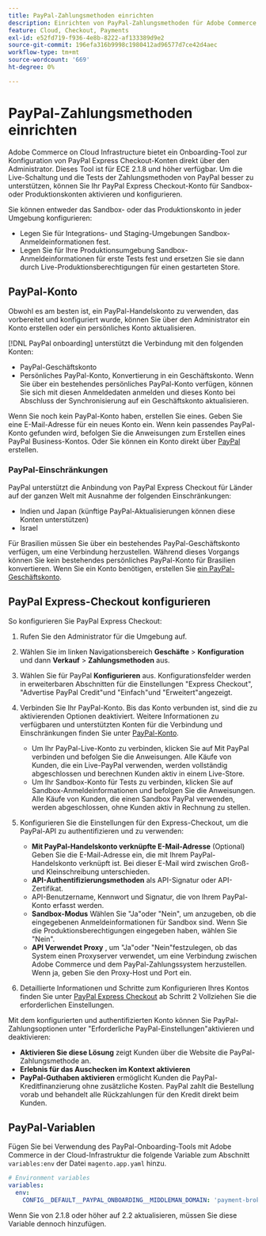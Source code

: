 ```yaml
---
title: PayPal-Zahlungsmethoden einrichten
description: Einrichten von PayPal-Zahlungsmethoden für Adobe Commerce in der Cloud-Infrastruktur.
feature: Cloud, Checkout, Payments
exl-id: e52fd719-f936-4e8b-8222-af133389d9e2
source-git-commit: 196efa316b9998c1980412ad96577d7ce42d4aec
workflow-type: tm+mt
source-wordcount: '669'
ht-degree: 0%

---
```


# PayPal-Zahlungsmethoden einrichten

Adobe Commerce on Cloud Infrastructure bietet ein Onboarding-Tool zur Konfiguration von PayPal Express Checkout-Konten direkt über den Administrator. Dieses Tool ist für ECE 2.1.8 und höher verfügbar. Um die Live-Schaltung und die Tests der Zahlungsmethoden von PayPal besser zu unterstützen, können Sie Ihr PayPal Express Checkout-Konto für Sandbox- oder Produktionskonten aktivieren und konfigurieren.

Sie können entweder das Sandbox- oder das Produktionskonto in jeder Umgebung konfigurieren:

* Legen Sie für Integrations- und Staging-Umgebungen Sandbox-Anmeldeinformationen fest.
* Legen Sie für Ihre Produktionsumgebung Sandbox-Anmeldeinformationen für erste Tests fest und ersetzen Sie sie dann durch Live-Produktionsberechtigungen für einen gestarteten Store.

## PayPal-Konto

Obwohl es am besten ist, ein PayPal-Handelskonto zu verwenden, das vorbereitet und konfiguriert wurde, können Sie über den Administrator ein Konto erstellen oder ein persönliches Konto aktualisieren.

[!DNL PayPal onboarding] unterstützt die Verbindung mit den folgenden Konten:

* PayPal-Geschäftskonto
* Persönliches PayPal-Konto, Konvertierung in ein Geschäftskonto. Wenn Sie über ein bestehendes persönliches PayPal-Konto verfügen, können Sie sich mit diesen Anmeldedaten anmelden und dieses Konto bei Abschluss der Synchronisierung auf ein Geschäftskonto aktualisieren.

Wenn Sie noch kein PayPal-Konto haben, erstellen Sie eines. Geben Sie eine E-Mail-Adresse für ein neues Konto ein. Wenn kein passendes PayPal-Konto gefunden wird, befolgen Sie die Anweisungen zum Erstellen eines PayPal Business-Kontos. Oder Sie können ein Konto direkt über [PayPal](https://www.paypal.com/us/webapps/mpp/account-selection) erstellen.

### PayPal-Einschränkungen

PayPal unterstützt die Anbindung von PayPal Express Checkout für Länder auf der ganzen Welt mit Ausnahme der folgenden Einschränkungen:

* Indien und Japan (künftige PayPal-Aktualisierungen können diese Konten unterstützen)
* Israel

Für Brasilien müssen Sie über ein bestehendes PayPal-Geschäftskonto verfügen, um eine Verbindung herzustellen. Während dieses Vorgangs können Sie kein bestehendes persönliches PayPal-Konto für Brasilien konvertieren. Wenn Sie ein Konto benötigen, erstellen Sie [ein PayPal-Geschäftskonto](https://www.paypal.com/us/webapps/mpp/account-selection).

## PayPal Express-Checkout konfigurieren

So konfigurieren Sie PayPal Express Checkout:

1. Rufen Sie den Administrator für die Umgebung auf.
1. Wählen Sie im linken Navigationsbereich **Geschäfte** > **Konfiguration** und dann **Verkauf** > **Zahlungsmethoden** aus.
1. Wählen Sie für PayPal **Konfigurieren** aus. Konfigurationsfelder werden in erweiterbaren Abschnitten für die Einstellungen &quot;Express Checkout&quot;, &quot;Advertise PayPal Credit&quot;und &quot;Einfach&quot;und &quot;Erweitert&quot;angezeigt.
1. Verbinden Sie Ihr PayPal-Konto. Bis das Konto verbunden ist, sind die zu aktivierenden Optionen deaktiviert. Weitere Informationen zu verfügbaren und unterstützten Konten für die Verbindung und Einschränkungen finden Sie unter [PayPal-Konto](#paypal-account).

   * Um Ihr PayPal-Live-Konto zu verbinden, klicken Sie auf Mit PayPal verbinden und befolgen Sie die Anweisungen. Alle Käufe von Kunden, die ein Live-PayPal verwenden, werden vollständig abgeschlossen und berechnen Kunden aktiv in einem Live-Store.
   * Um Ihr Sandbox-Konto für Tests zu verbinden, klicken Sie auf Sandbox-Anmeldeinformationen und befolgen Sie die Anweisungen. Alle Käufe von Kunden, die einen Sandbox PayPal verwenden, werden abgeschlossen, ohne Kunden aktiv in Rechnung zu stellen.

1. Konfigurieren Sie die Einstellungen für den Express-Checkout, um die PayPal-API zu authentifizieren und zu verwenden:

   * **Mit PayPal-Handelskonto verknüpfte E-Mail-Adresse** (Optional) Geben Sie die E-Mail-Adresse ein, die mit Ihrem PayPal-Handelskonto verknüpft ist. Bei dieser E-Mail wird zwischen Groß- und Kleinschreibung unterschieden.
   * **API-Authentifizierungsmethoden** als API-Signatur oder API-Zertifikat.
   * API-Benutzername, Kennwort und Signatur, die von Ihrem PayPal-Konto erfasst werden.
   * **Sandbox-Modus** Wählen Sie &quot;Ja&quot;oder &quot;Nein&quot;, um anzugeben, ob die eingegebenen Anmeldeinformationen für Sandbox sind. Wenn Sie die Produktionsberechtigungen eingegeben haben, wählen Sie &quot;Nein&quot;.
   * **API Verwendet Proxy** , um &quot;Ja&quot;oder &quot;Nein&quot;festzulegen, ob das System einen Proxyserver verwendet, um eine Verbindung zwischen Adobe Commerce und dem PayPal-Zahlungssystem herzustellen. Wenn ja, geben Sie den Proxy-Host und Port ein.

1. Detaillierte Informationen und Schritte zum Konfigurieren Ihres Kontos finden Sie unter [PayPal Express Checkout](https://experienceleague.adobe.com/en/docs/commerce-admin/stores-sales/payments/paypal/paypal-express-checkout) ab Schritt 2 Vollziehen Sie die erforderlichen Einstellungen.

Mit dem konfigurierten und authentifizierten Konto können Sie PayPal-Zahlungsoptionen unter &quot;Erforderliche PayPal-Einstellungen&quot;aktivieren und deaktivieren:

* **Aktivieren Sie diese Lösung** zeigt Kunden über die Website die PayPal-Zahlungsmethode an.
* **Erlebnis für das Auschecken im Kontext aktivieren**
* **PayPal-Guthaben aktivieren** ermöglicht Kunden die PayPal-Kreditfinanzierung ohne zusätzliche Kosten. PayPal zahlt die Bestellung vorab und behandelt alle Rückzahlungen für den Kredit direkt beim Kunden.

## PayPal-Variablen

Fügen Sie bei Verwendung des PayPal-Onboarding-Tools mit Adobe Commerce in der Cloud-Infrastruktur die folgende Variable zum Abschnitt `variables:env` der Datei `magento.app.yaml` hinzu.

```yaml
# Environment variables
variables:
  env:
    CONFIG__DEFAULT__PAYPAL_ONBOARDING__MIDDLEMAN_DOMAIN: 'payment-broker.magento.com'
```

Wenn Sie von 2.1.8 oder höher auf 2.2 aktualisieren, müssen Sie diese Variable dennoch hinzufügen.

